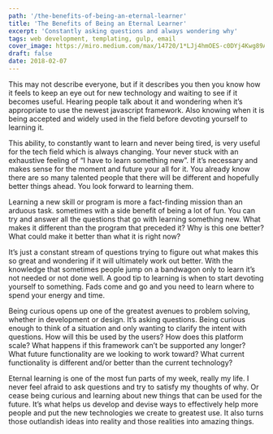 ```yaml
---
path: '/the-benefits-of-being-an-eternal-learner'
title: 'The Benefits of Being an Eternal Learner'
excerpt: 'Constantly asking questions and always wondering why'
tags: web development, templating, gulp, email
cover_image: https://miro.medium.com/max/14720/1*LJj4hmOES-c0DYj4Kwg89A.jpeg
draft: false
date: 2018-02-07
---
```


This may not describe everyone, but if it describes you then you know how it feels to keep an eye out for new technology and waiting to see if it becomes useful. Hearing people talk about it and wondering when it’s appropriate to use the newest javascript framework. Also knowing when it is being accepted and widely used in the field before devoting yourself to learning it.

This ability, to constantly want to learn and never being tired, is very useful for the tech field which is always changing. Your never stuck with an exhaustive feeling of “I have to learn something new”. If it’s necessary and makes sense for the moment and future your all for it. You already know there are so many talented people that there will be different and hopefully better things ahead. You look forward to learning them.

Learning a new skill or program is more a fact-finding mission than an arduous task. sometimes with a side benefit of being a lot of fun. You can try and answer all the questions that go with learning something new. What makes it different than the program that preceded it? Why is this one better? What could make it better than what it is right now?

It’s just a constant stream of questions trying to figure out what makes this so great and wondering if it will ultimately work out better. With the knowledge that sometimes people jump on a bandwagon only to learn it’s not needed or not done well. A good tip to learning is when to start devoting yourself to something. Fads come and go and you need to learn where to spend your energy and time.

Being curious opens up one of the greatest avenues to problem solving, whether in development or design. It’s asking questions. Being curious enough to think of a situation and only wanting to clarify the intent with questions. How will this be used by the users? How does this platform scale? What happens if this framework can’t be supported any longer? What future functionality are we looking to work toward? What current functionality is different and/or better than the current technology?

Eternal learning is one of the most fun parts of my week, really my life. I never feel afraid to ask questions and try to satisfy my thoughts of why. Or cease being curious and learning about new things that can be used for the future. It’s what helps us develop and devise ways to effectively help more people and put the new technologies we create to greatest use. It also turns those outlandish ideas into reality and those realities into amazing things.